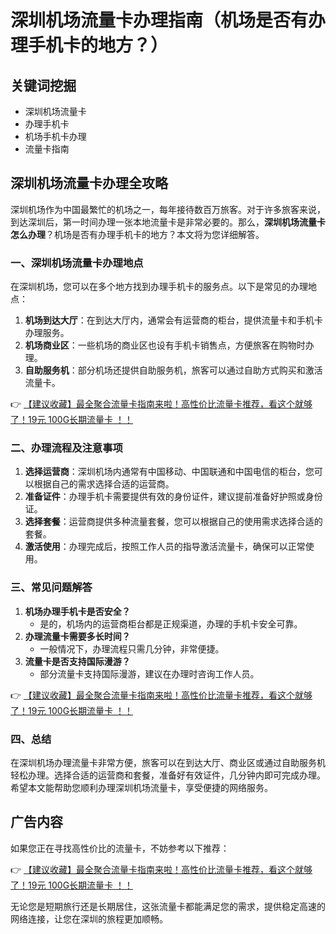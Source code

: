 # 深圳机场流量卡办理指南（机场是否有办理手机卡的地方？）

## 关键词挖掘
- 深圳机场流量卡
- 办理手机卡
- 机场手机卡办理
- 流量卡指南

## 深圳机场流量卡办理全攻略

深圳机场作为中国最繁忙的机场之一，每年接待数百万旅客。对于许多旅客来说，到达深圳后，第一时间办理一张本地流量卡是非常必要的。那么，**深圳机场流量卡怎么办理**？机场是否有办理手机卡的地方？本文将为您详细解答。

### 一、深圳机场流量卡办理地点

在深圳机场，您可以在多个地方找到办理手机卡的服务点。以下是常见的办理地点：

1. **机场到达大厅**：在到达大厅内，通常会有运营商的柜台，提供流量卡和手机卡办理服务。
2. **机场商业区**：一些机场的商业区也设有手机卡销售点，方便旅客在购物时办理。
3. **自助服务机**：部分机场还提供自助服务机，旅客可以通过自助方式购买和激活流量卡。

👉 [【建议收藏】最全聚合流量卡指南来啦！高性价比流量卡推荐，看这个就够了！19元 100G长期流量卡 ！！](https://bit.ly/Liuliangka)

### 二、办理流程及注意事项

1. **选择运营商**：深圳机场内通常有中国移动、中国联通和中国电信的柜台，您可以根据自己的需求选择合适的运营商。
2. **准备证件**：办理手机卡需要提供有效的身份证件，建议提前准备好护照或身份证。
3. **选择套餐**：运营商提供多种流量套餐，您可以根据自己的使用需求选择合适的套餐。
4. **激活使用**：办理完成后，按照工作人员的指导激活流量卡，确保可以正常使用。

### 三、常见问题解答

1. **机场办理手机卡是否安全？**
   - 是的，机场内的运营商柜台都是正规渠道，办理的手机卡安全可靠。
2. **办理流量卡需要多长时间？**
   - 一般情况下，办理流程只需几分钟，非常便捷。
3. **流量卡是否支持国际漫游？**
   - 部分流量卡支持国际漫游，建议在办理时咨询工作人员。

👉 [【建议收藏】最全聚合流量卡指南来啦！高性价比流量卡推荐，看这个就够了！19元 100G长期流量卡 ！！](https://bit.ly/Liuliangka)

### 四、总结

在深圳机场办理流量卡非常方便，旅客可以在到达大厅、商业区或通过自助服务机轻松办理。选择合适的运营商和套餐，准备好有效证件，几分钟内即可完成办理。希望本文能帮助您顺利办理深圳机场流量卡，享受便捷的网络服务。

## 广告内容

如果您正在寻找高性价比的流量卡，不妨参考以下推荐：

👉 [【建议收藏】最全聚合流量卡指南来啦！高性价比流量卡推荐，看这个就够了！19元 100G长期流量卡 ！！](https://bit.ly/Liuliangka)

无论您是短期旅行还是长期居住，这张流量卡都能满足您的需求，提供稳定高速的网络连接，让您在深圳的旅程更加顺畅。
